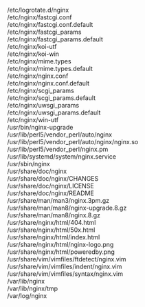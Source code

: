/etc/logrotate.d/nginx  
/etc/nginx/fastcgi.conf  
/etc/nginx/fastcgi.conf.default  
/etc/nginx/fastcgi\_params  
/etc/nginx/fastcgi\_params.default  
/etc/nginx/koi-utf  
/etc/nginx/koi-win  
/etc/nginx/mime.types  
/etc/nginx/mime.types.default  
/etc/nginx/nginx.conf  
/etc/nginx/nginx.conf.default  
/etc/nginx/scgi\_params  
/etc/nginx/scgi\_params.default  
/etc/nginx/uwsgi\_params  
/etc/nginx/uwsgi\_params.default  
/etc/nginx/win-utf  
/usr/bin/nginx-upgrade  
/usr/lib/perl5/vendor\_perl/auto/nginx  
/usr/lib/perl5/vendor\_perl/auto/nginx/nginx.so  
/usr/lib/perl5/vendor\_perl/nginx.pm  
/usr/lib/systemd/system/nginx.service  
/usr/sbin/nginx  
/usr/share/doc/nginx  
/usr/share/doc/nginx/CHANGES  
/usr/share/doc/nginx/LICENSE  
/usr/share/doc/nginx/README  
/usr/share/man/man3/nginx.3pm.gz  
/usr/share/man/man8/nginx-upgrade.8.gz  
/usr/share/man/man8/nginx.8.gz  
/usr/share/nginx/html/404.html  
/usr/share/nginx/html/50x.html  
/usr/share/nginx/html/index.html  
/usr/share/nginx/html/nginx-logo.png  
/usr/share/nginx/html/poweredby.png  
/usr/share/vim/vimfiles/ftdetect/nginx.vim  
/usr/share/vim/vimfiles/indent/nginx.vim  
/usr/share/vim/vimfiles/syntax/nginx.vim  
/var/lib/nginx  
/var/lib/nginx/tmp  
/var/log/nginx  
